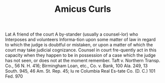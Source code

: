 ---
title: Amicus Curls
letter: A
permalink: "/definitions/amicus-curls.html"
body: Lat A friend of the court A by-stander (usually a counsel-lor) who Interposes
  and volunteers lnforma-tion upon some matter of law in regard to which the judge
  is doubtful or mistaken, or upon a matter of which the court may take judicial cognizance.
  Counsel in court fre-quently act in this capacity when they happen to be in possession
  of a case which the judge has not seen, or does not at the moment remember. Taft
  v. Northern Transp. Co., 56 N. H. 416; Birmingham Loan, etc., Co. v. Bank, 100 Ala.
  249, 13 South. 945, 46 Am. St. Rep. 45; lu re Columbia Real Es-tate Co. (D. C.)
  101 Fed. 970
published_at: '2018-07-07'
source: Black's Law Dictionary
layout: post
---